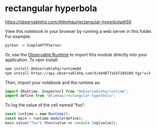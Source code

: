 # rectangular hyperbola

https://observablehq.com/@timhau/rectangular-hyperbola@59

View this notebook in your browser by running a web server in this folder. For
example:

~~~sh
python -m SimpleHTTPServer
~~~

Or, use the [Observable Runtime](https://github.com/observablehq/runtime) to
import this module directly into your application. To npm install:

~~~sh
npm install @observablehq/runtime@4
npm install https://api.observablehq.com/d/eb4877a547189100.tgz?v=3
~~~

Then, import your notebook and the runtime as:

~~~js
import {Runtime, Inspector} from "@observablehq/runtime";
import define from "@timhau/rectangular-hyperbola";
~~~

To log the value of the cell named “foo”:

~~~js
const runtime = new Runtime();
const main = runtime.module(define);
main.value("foo").then(value => console.log(value));
~~~
